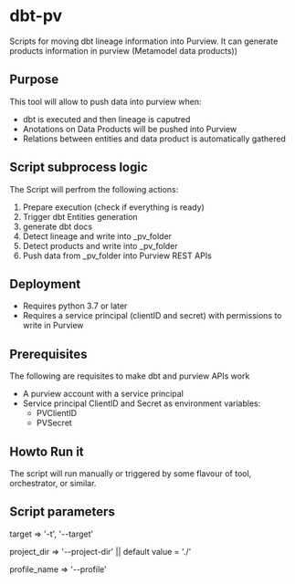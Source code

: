 # dbt-pv
Scripts for moving dbt lineage information into Purview. It can generate products information in purview (Metamodel data products))

## Purpose
This tool will allow to push data into purview when:
- dbt is executed and then lineage is caputred
- Anotations on Data Products will be pushed into Purview
- Relations between entities and data product is automatically gathered

## Script subprocess logic

The Script will perfrom the following actions:
1. Prepare execution (check if everything is ready)
2. Trigger dbt Entities generation
3. generate dbt docs
4. Detect lineage and write into _pv_folder
5. Detect products and write into _pv_folder
6. Push data from _pv_folder into Purview REST APIs

## Deployment
- Requires python 3.7 or later
- Requires a service principal (clientID and secret) with permissions to write in Purview

## Prerequisites
The following are requisites to make dbt and purview APIs work
- A purview account with a service principal
- Service principal ClientID and Secret as environment variables:
    -   PVClientID
    -   PVSecret

## Howto Run it
The script will run manually or triggered by some flavour of tool, orchestrator, or similar. 

## Script parameters

target => '-t', '--target'

project_dir => '--project-dir' || default value = './'

profile_name => '--profile'
